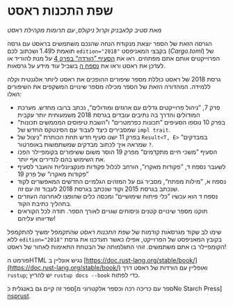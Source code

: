 # שפת התכנות ראסט

*מאת סטיב קלאבניק וקרול ניקולס, עם תרומות מקהילת ראסט*

הגרסה הזאת של הספר יוצאת מנקודת הנחה שהנכם משתמשים בראסט עם גרסה תואמת ל1.49
ושכתוב לכם `edition="2018"` בקבצי המאניפסט (*Cargo.toml*) של הפרוייקטים אותם
אתם מפתחים. ראו את [הסעיף ”הורדה“ בפרק 4][install]<!-- ignore --> על מנת להוריד
או לעדכן את ראסט וראו את [נספח ה][editions]<!-- ignore --> בשביל עוד מידע על
גרסאות.

גרסת 2018 של ראסט כוללת מספר שיפורים ההופכים את ראסט ליותר אלגנטית וקלה ללמידה.
המהדורה הזאת של הספר מכילה מספר שינויים המשקפים את השיפורים האלו:

- פרק 7, ”ניהול פרוייקטים גדלים עם ארגזים ומודולים“, נכתב ברובו מחדש. מערכת
  המודולים והדרך בה נתיבים עובדים בגרסת 2018 משמעותית יותר עקבית
- בפרק 10 נוספו הסעיפים ”תכונות כפרמטרים“ ו”השבת טיפוסים המממשים תכונות“
  שמסבירים כיצד לעבוד עם הסינטקס החדש של `impl trait`.
- בפרק 11 ישנו סעיף חדש תחת הכותרת ”ניצול של `Result<T, E>` במבדקים“ שמראה איך
  לכתוב מבדקים שמשתמשות באופרטור `?`.
- הסעיף ”משכי חיים מתקדמים“ מפרק 19 הוסר משום ששיפורים בקומפיילר הפכו את השימוש
  בהם לנדירים אף יותר.
- לשעבר נספח ד, ”פקודות מאקרו“, הורחב לכלול פקודות פונקציונליות והועבר לסעיף
  ”פקודות מאקרו“ של פרק 19
- נספח א, ”מילות מפתח“, מסביר גם על המזהים הגלמיים החדשים המאפשרים לקוד שנכתב
  בגרסת 2015 וקוד שנכתב בגרסת 2018 לעבוד זה עם זה.
- נספח ד הוא עכשיו ”כלי פיתוח שימושיים“ ומכסה כלים שהופצו לאחרונה העוזרים
  בתהליך כתיבת הקוד.
- תוקנו מספר שינויים קטנים וניסוחים שגויים לאורך הספר.
  תודה לכל הקוראים שדיווחו עליהם!

שימו לב שקוד מגרסאות קודמות של *שפת התכנות ראסט* שהתקמפל ימשיך להתקמפל
ללא `edition="2018"` בקובץ המאניפסט של הפרוייקט, אפילו כאשר תעדכנו את גרסת
הקומפיילר בו אתם משתמשים. זוהי התגלמותה של הבטחת התאימות לאחור של ראסט!

פורמט הHTML נגיש אונליין ב
[https://doc.rust-lang.org/stable/book/](https://doc.rust-lang.org/stable/book/)
ואופליין עם הורדות של ראסט דרך `rustup`; יש להריץ `rustup docs --book` כדי
לפתוח.

ספר זה קיים גם באנגלית כ[ספר עם כריכה רכה וכספר אלקטרוני מNo Starch Press]
[nsprust].

[install]: ch01-01-installation.html
[editions]: appendix-05-editions.html
[nsprust]: https://nostarch.com/rust
